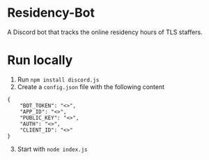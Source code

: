 # Residency-Bot
A Discord bot that tracks the online residency hours of TLS staffers.

# Run locally
1. Run `npm install discord.js`
2. Create a `config.json` file with the following content
```
{
	"BOT_TOKEN": "<>",
	"APP_ID": "<>",
	"PUBLIC_KEY": "<>",
	"AUTH": "<>",
	"CLIENT_ID": "<>"
}
```
3. Start with `node index.js`